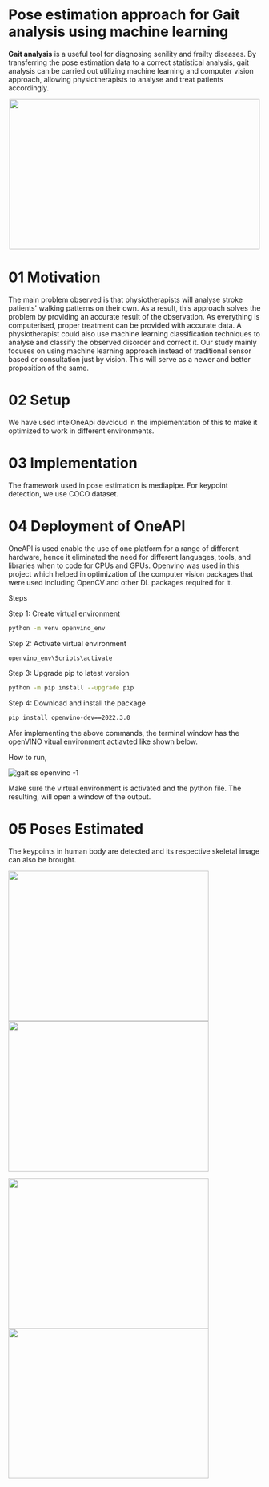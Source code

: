 # Pose estimation approach for Gait analysis using machine learning

 **Gait analysis** is a useful tool for diagnosing senility and frailty diseases. By transferring the pose estimation data to a correct statistical analysis, gait analysis can be carried out utilizing machine learning and computer vision approach, allowing physiotherapists to analyse and treat patients accordingly.
  <p align="center">
 <img src="https://d2lfsu1qnyxzxu.cloudfront.net/cms/nga-feature.jpg" width=500 height=300> 
 </p>
 



# 01 Motivation
 
The main problem observed is that physiotherapists will analyse stroke patients' walking patterns on their own. As a result, this approach solves the problem by providing an accurate result of the observation. As everything is computerised, proper treatment can be provided with accurate data. A physiotherapist could also use machine learning classification techniques to analyse and classify the observed disorder and correct it. Our study mainly focuses on using machine learning approach instead of traditional sensor based or consultation just by vision. This will serve as a newer and better proposition of the same.

# 02 Setup
We have used intelOneApi devcloud in the implementation of this to make it optimized to work in different environments.

# 03 Implementation 

The framework used in pose estimation is mediapipe. For keypoint detection, we use COCO dataset.


# 04 Deployment of OneAPI
OneAPI is used enable the use of one platform for a range of different hardware, hence it eliminated the need for different languages, tools, and libraries when to code for CPUs and GPUs. 
Openvino was used in this project which helped in optimization of the computer vision packages that were used including OpenCV and other DL packages required for it.

Steps

Step 1: Create virtual environment
``` bash
python -m venv openvino_env
```
Step 2: Activate virtual environment
``` bash
openvino_env\Scripts\activate
```
Step 3: Upgrade pip to latest version
``` bash
python -m pip install --upgrade pip
```
Step 4: Download and install the package
``` bash
pip install openvino-dev==2022.3.0
```
Afer implementing the above commands, the terminal window has the openVINO vitual environment actiavted like shown below.



How to run,

![gait ss openvino -1](https://user-images.githubusercontent.com/118420309/226524641-22238c84-ac60-4df3-992a-a06b71f323ca.png)


Make sure the virtual environment is activated and the python file.
The resulting, will open a window of the output.

# 05 Poses Estimated
The keypoints in human body are detected and its respective skeletal image can also be brought.

<img src="https://user-images.githubusercontent.com/118420309/226533242-0690ca3f-fa67-4533-bf3b-f5582562be4c.png" width=400 height=300> <img src="https://user-images.githubusercontent.com/118420309/226533259-ae94d539-8b47-4b54-b97c-5802c92ffc52.png" width=400 height=300>

<img src="https://user-images.githubusercontent.com/118420309/226533265-d0f5b598-61cc-47de-9dfb-e80f6786ddc3.png" width=400 height=300> <img src="https://user-images.githubusercontent.com/118420309/226533270-b417a337-ff88-41ea-bc9c-d04d9d4a9970.png" width=400 height=300>




